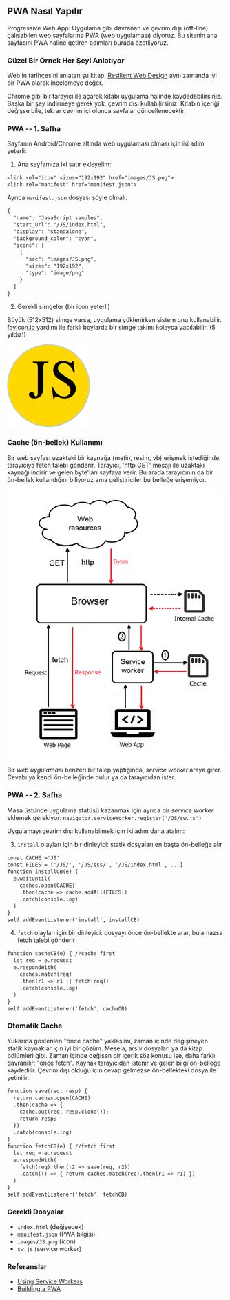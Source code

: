 ## PWA Nasıl Yapılır
Progressive Web App: Uygulama gibi davranan ve çevrim dışı (off-line) çalışabilen web sayfalarına PWA (web uygulaması) diyoruz. Bu sitenin ana sayfasını PWA haline getiren adımları burada özetliyoruz.

### Güzel Bir Örnek Her Şeyi Anlatıyor
Web'in tarihçesini anlatan şu kitap, [Resilient Web Design](https://resilientwebdesign.com/) aynı zamanda iyi bir PWA olarak incelemeye değer.

Chrome gibi bir tarayıcı ile açarak kitabı uygulama halinde kaydedebilirsiniz. Başka bir şey indirmeye gerek yok, çevrim dışı kullabilirsiniz. Kitabın içeriği değişse bile, tekrar çevrim içi olunca sayfalar güncellenecektir.

### PWA -- 1. Safha
Sayfanın Android/Chrome altında web uygulaması olması için iki adım yeterli:

1. Ana sayfamıza iki satır ekleyelim: 
```
<link rel="icon" sizes="192x192" href="images/JS.png">
<link rel="manifest" href="manifest.json">
```
Ayrıca `manifest.json` dosyası şöyle olmalı:
```
{
  "name": "JavaScript samples",
  "start_url": "/JS/index.html",
  "display": "standalone",
  "background_color": "cyan",
  "icons": [
    {
      "src": "images/JS.png",
      "sizes": "192x192",
      "type": "image/png"
    }
  ]
}
```
2. Gerekli simgeler (bir icon yeterli)

Büyük (512x512) simge varsa, uygulama yüklenirken sistem onu kullanabilir.<br>
[favicon.io](https://favicon.io) yardımı ile farklı boylarda bir simge takımı kolayca yapılabilir. (5 yıldız!)

![JS icon](images/JS.png)

### Cache (ön-bellek) Kullanımı
Bir web sayfası uzaktaki bir kaynağa (metin, resim, vb) erişmek istediğinde, tarayıcıya fetch talebi gönderir. Tarayıcı, 'http GET' mesajı ile uzaktaki kaynağı indirir ve gelen byte'ları sayfaya verir. Bu arada tarayıcının da bir ön-bellek kullandığını biliyoruz ama geliştiriciler bu belleğe erişemiyor.

![Cache Usage](images/cache.png)

Bir *web uygulaması* benzeri bir talep yaptığında, _service worker_ araya girer. Cevabı ya kendi ön-belleğinde bulur ya da tarayıcıdan ister.

### PWA -- 2. Safha
Masa üstünde uygulama statüsü kazanmak için ayrıca bir _service worker_ eklemek gerekiyor: `navigator.serviceWorker.register('/JS/sw.js')`

Uygulamayı çevrim dışı kullanabilmek için iki adım daha atalım:

3. `install` olayları için bir dinleyici: statik dosyaları en başta ön-belleğe alır
```
const CACHE ='JS'
const FILES = ['/JS/', '/JS/sss/', '/JS/index.html', ...]
function installCB(e) {
  e.waitUntil(
    caches.open(CACHE)
    .then(cache => cache.addAll(FILES))
    .catch(console.log)
  )
}
self.addEventListener('install', installCB)
```
4. `fetch` olayları için bir dinleyici: dosyayı önce ön-bellekte arar, bulamazsa fetch talebi gönderir
```
function cacheCB(e) { //cache first
  let req = e.request
  e.respondWith(
    caches.match(req)
    .then(r1 => r1 || fetch(req))
    .catch(console.log)
  )
}
self.addEventListener('fetch', cacheCB)
```

### Otomatik Cache
Yukarıda gösterilen "önce cache" yaklaşımı, zaman içinde değişmeyen statik kaynaklar için iyi bir çözüm. Mesela, arşiv dosyaları ya da kitap bölümleri gibi.
Zaman içinde değişen bir içerik söz konusu ise, daha farklı davranılır: "önce fetch". Kaynak tarayıcıdan istenir ve gelen bilgi ön-belleğe kaydedilir. Çevrim dışı olduğu için cevap gelmezse ön-bellekteki dosya ile yetinilir.
```
function save(req, resp) {
  return caches.open(CACHE)
  .then(cache => {
    cache.put(req, resp.clone());
    return resp;
  }) 
  .catch(console.log)
}
function fetchCB(e) { //fetch first
  let req = e.request
  e.respondWith(
    fetch(req).then(r2 => save(req, r2))
    .catch(() => { return caches.match(req).then(r1 => r1) })
  )
}
self.addEventListener('fetch', fetchCB)
```

### Gerekli Dosyalar
* `index.html` (değişecek)
* `manifest.json` (PWA bilgisi)
* `images/JS.png` (icon)
* `sw.js` (service worker)

### Referanslar
* [Using Service Workers](https://developer.mozilla.org/en-US/docs/Web/API/Service_Worker_API/Using_Service_Workers)
* [Building a PWA](https://medium.freecodecamp.org/progressive-web-apps-102-building-a-progressive-web-app-from-scratch-397b72168040)

